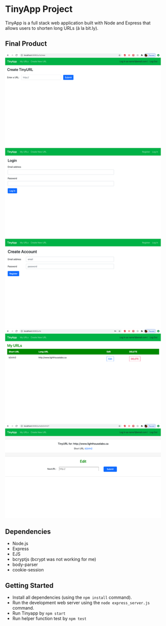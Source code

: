 # TinyApp Project

TinyApp is a full stack web application built with Node and Express that allows users to shorten long URLs (à la bit.ly).

## Final Product

!["Create new url"](https://github.com/honeyyusuf/tinyapp/blob/master/doc/creatnewurl.png)
!["Login"](https://github.com/honeyyusuf/tinyapp/blob/master/doc/login.png)
!["Register"](https://github.com/honeyyusuf/tinyapp/blob/master/doc/register.png)
!["Urls"](https://github.com/honeyyusuf/tinyapp/blob/master/doc/urls.png)
!["Url"](https://github.com/honeyyusuf/tinyapp/blob/master/doc/urls_shorturl.png)



## Dependencies

- Node.js
- Express
- EJS
- bcryptjs (bcrypt was not working for me)
- body-parser
- cookie-session

## Getting Started

- Install all dependencies (using the `npm install` command).
- Run the development web server using the `node express_server.js` command.
- Run Tinyapp by `npm start`
- Run helper function test by `npm test`

